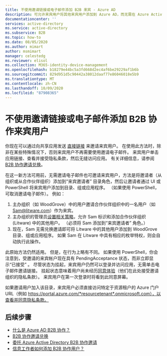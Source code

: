 ```yaml
---
title: 不使用邀请链接或电子邮件添加 B2B 来宾 - Azure AD
description: 可允许来宾用户将其他来宾用户添加到 Azure AD，而无需在 Azure Active Directory B2B 协作中兑换邀请。
documentationcenter: ''
services: active-directory
ms.service: active-directory
ms.subservice: B2B
ms.topic: how-to
ms.date: 08/05/2020
ms.author: mimart
author: msmimart
manager: celestedg
ms.reviewer: elisol
ms.collection: M365-identity-device-management
ms.openlocfilehash: b18279e44bc5a3fd668d2ec4af6be29229af1b6b
ms.sourcegitcommit: 829d951d5c90442a38012daaf77e86046018e5b9
ms.translationtype: MT
ms.contentlocale: zh-CN
ms.lasthandoff: 10/09/2020
ms.locfileid: "87908365"
---
```

# <a name="add-b2b-collaboration-guest-users-without-an-invitation-link-or-email"></a>不使用邀请链接或电子邮件添加 B2B 协作来宾用户

你现在可以通过向共享应用发送 [直接链接](redemption-experience.md#redemption-through-a-direct-link) 来邀请来宾用户。 在使用此方法时，除非在某些特殊情况下，否则来宾用户不再需要使用邀请电子邮件。 来宾用户单击应用链接、查看并接受隐私条款，然后无缝访问应用。 有关详细信息，请参阅 [B2B 协作邀请兑换](redemption-experience.md)。

在这一新方法可用前，无需邀请电子邮件也可邀请来宾用户，方法是将邀请者（从组织或从合作伙伴组织）添加到“来宾邀请者”  目录角色，然后让邀请者通过 UI 或 PowerShell 将来宾用户添加到目录、组或应用程序。 （如果使用 PowerShell，可取消邀请电子邮件）。 例如：

1. 主办组织（如 WoodGrove）中的用户邀请合作伙伴组织中的一名用户（如 Sam@litware.com）作为来宾。
2. 主办组织的管理员[设置相关策略](delegate-invitations.md)，允许 Sam 标识和添加合作伙伴组织 (Litware) 中的其他用户。 （必须将 Sam 添加到“来宾邀请者”  角色。）
3. 现在，Sam 无需兑换邀请即可将 Litware 中的其他用户添加到 WoodGrove 目录、组或应用程序。 如果 Sam 在 Litware 中具有相应的枚举特权，则会自动执行此操作。
 
此原始方法仍然适用。 但是，在行为上略有不同。 如果使用 PowerShell，你会注意到，受邀请的来宾帐户现在具有 PendingAcceptance  状态，而非立即显示“已接受”  。 尽管状态为挂起，来宾用户仍然可以登录并访问应用，无需单击电子邮件邀请链接。 挂起状态意味着用户尚未经历[同意体验](redemption-experience.md#consent-experience-for-the-guest)（他们在此处接受邀请组织的隐私条款）。 来宾用户在第一次登录时将看到此同意屏幕。 

如果邀请用户加入该目录，来宾用户必须直接访问特定于资源租户的 Azure 门户 URL（例如 https://portal.azure.com/*resourcetenant*.onmicrosoft.com），以查看并同意隐私条款。

## <a name="next-steps"></a>后续步骤

- [什么是 Azure AD B2B 协作？](what-is-b2b.md)
- [B2B 协作邀请兑换](redemption-experience.md)
- [委托 Azure Active Directory B2B 协作邀请](delegate-invitations.md)
- [信息工作者如何添加 B2B 协作用户？](add-users-information-worker.md)

